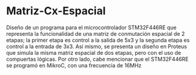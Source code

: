 # Matriz-Cx-Espacial
Diseño de un programa para el microcontrolador STM32F446RE que representa la funcionalidad de una matriz de conmutación espacial de 2 etapas; la primer etapa es control a la salida de 5x3 y la segunda etapa es control a la entrada de 3x3. Así mismo, se presenta un diseño en Proteus que simula la misma matriz espacial de dos etapas, pero con el uso de compuertas lógicas.
Por otro lado, cabe mencionar que el STM32F446RE se programó en MikroC, con una frecuencia de 16MHz
